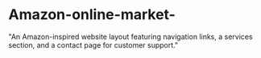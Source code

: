 # Amazon-online-market-
"An Amazon-inspired website layout featuring navigation links, a services section, and a contact page for customer support."
